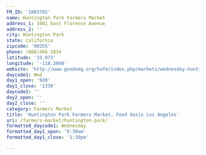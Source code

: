 ```yaml
---
FM_ID: '1003705'
name: Huntington Park Farmers Market
address_1: 3401 East Florence Avenue
address_2: ''
city: Huntington Park
state: California
zipcode: '90255'
phone: (866)466-3834
latitude: '33.973'
longitude: '-118.2048'
website: 'http://www.goodveg.org/hafm/index.php/markets/wednesday-huntington-park'
daycode1: Wed
day1_open: '930'
day1_close: '1330'
daycode2: ''
day2_open: ''
day2_close: ''
category: Farmers Market
title: 'Huntington Park Farmers Market, Food Oasis Los Angeles'
uri: /farmers-market/huntington-park/
formatted_daycode1: Wednesday
formatted_day1_open: '9:30am'
formatted_day1_close: '1:30pm'

---
```

